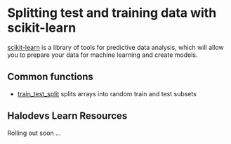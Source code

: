# Splitting test and training data with scikit-learn

[scikit-learn](https://scikit-learn.org/) is a library of tools for predictive data analysis, which will allow you to prepare your data for machine learning and create models.

## Common functions

- [train_test_split](https://scikit-learn.org/stable/modules/generated/sklearn.model_selection.train_test_split.html) splits arrays into random train and test subsets

## Halodevs Learn Resources

Rolling out soon ...